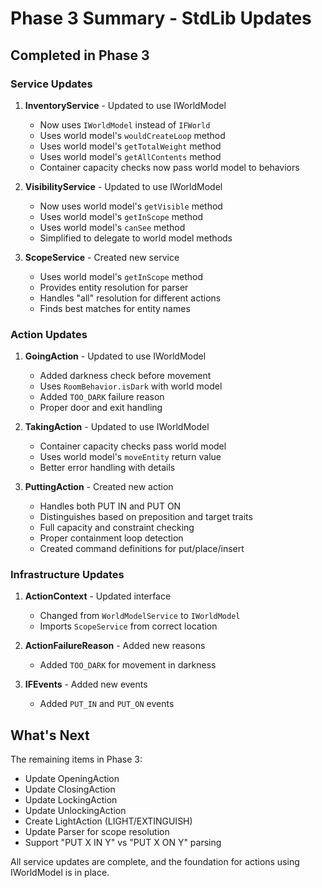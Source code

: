 # Phase 3 Summary - StdLib Updates

## Completed in Phase 3

### Service Updates

1. **InventoryService** - Updated to use IWorldModel
   - Now uses `IWorldModel` instead of `IFWorld`
   - Uses world model's `wouldCreateLoop` method
   - Uses world model's `getTotalWeight` method
   - Uses world model's `getAllContents` method
   - Container capacity checks now pass world model to behaviors

2. **VisibilityService** - Updated to use IWorldModel
   - Now uses world model's `getVisible` method
   - Uses world model's `getInScope` method  
   - Uses world model's `canSee` method
   - Simplified to delegate to world model methods

3. **ScopeService** - Created new service
   - Uses world model's `getInScope` method
   - Provides entity resolution for parser
   - Handles "all" resolution for different actions
   - Finds best matches for entity names

### Action Updates

1. **GoingAction** - Updated to use IWorldModel
   - Added darkness check before movement
   - Uses `RoomBehavior.isDark` with world model
   - Added `TOO_DARK` failure reason
   - Proper door and exit handling

2. **TakingAction** - Updated to use IWorldModel
   - Container capacity checks pass world model
   - Uses world model's `moveEntity` return value
   - Better error handling with details

3. **PuttingAction** - Created new action
   - Handles both PUT IN and PUT ON
   - Distinguishes based on preposition and target traits
   - Full capacity and constraint checking
   - Proper containment loop detection
   - Created command definitions for put/place/insert

### Infrastructure Updates

1. **ActionContext** - Updated interface
   - Changed from `WorldModelService` to `IWorldModel`
   - Imports `ScopeService` from correct location

2. **ActionFailureReason** - Added new reasons
   - Added `TOO_DARK` for movement in darkness

3. **IFEvents** - Added new events
   - Added `PUT_IN` and `PUT_ON` events

## What's Next

The remaining items in Phase 3:
- Update OpeningAction
- Update ClosingAction  
- Update LockingAction
- Update UnlockingAction
- Create LightAction (LIGHT/EXTINGUISH)
- Update Parser for scope resolution
- Support "PUT X IN Y" vs "PUT X ON Y" parsing

All service updates are complete, and the foundation for actions using IWorldModel is in place.
